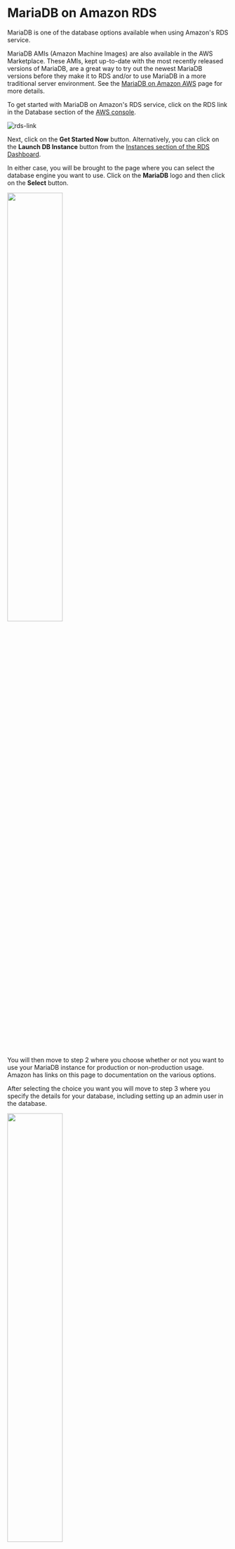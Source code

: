 # MariaDB on Amazon RDS

MariaDB is one of the database options available when using Amazon's RDS
service.

MariaDB AMIs (Amazon Machine Images) are also available in the AWS Marketplace. These AMIs, kept up-to-date with the most recently released versions of MariaDB, are a great way to try out the newest MariaDB versions before they make it to RDS and/or to use MariaDB in a more traditional server environment. See the [MariaDB on Amazon AWS](mariadb-on-amazon-aws) page for more details.

To get started with MariaDB on Amazon's RDS service, click on the RDS link in
the Database section of the [AWS console](https://console.aws.amazon.com/console/home).

<img src="/kb/en/mariadb-on-amazon-rds/+image/rds-link" alt="rds-link" title="rds-link">

Next, click on the <strong>Get Started Now</strong> button. Alternatively, you can click on
the <strong>Launch DB Instance</strong> button from the [Instances section of the RDS Dashboard](https://console.aws.amazon.com/rds/home#dbinstances:).

In either case, you will be brought to the page where you can select the
database engine you want to use.  Click on the <strong>MariaDB</strong> logo and then click
on the <strong>Select</strong> button.

<img src="/kb/en/mariadb-on-amazon-rds/+image/rds-select-mariadb" width="50%">

You will then move to step 2 where you choose whether or not you want to use
your MariaDB instance for production or non-production usage. Amazon has links
on this page to documentation on the various options.

After selecting the choice you want you will move to step 3 where you specify
the details for your database, including setting up an admin user in the
database.

<img src="/kb/en/mariadb-on-amazon-rds/+image/rds-db-details" width="50%">

You will then move to step 4 where you can configure advanced settings,
including security settings, various options, backup settings, maintenance
defaults, and so on.

Refer to
[Amazon's RDS documentation](https://aws.amazon.com/documentation/rds/) for complete documentation
on all the various settings and for information on connecting to and using
your RDS MariaDB instances.